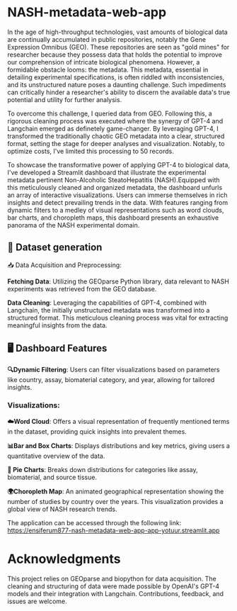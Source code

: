# NASH-metadata-web-app

In the age of high-throughput technologies, vast amounts of biological data are continually accumulated in public repositories, notably the Gene Expression Omnibus (GEO). These repositories are seen as "gold mines" for researcher because they possess data that holds the potential to improve our comprehension of intricate biological phenomena. However, a formidable obstacle looms: the metadata. This metadata, essential in detailing experimental specifications, is often riddled with inconsistencies, and its unstructured nature poses a daunting challenge. Such impediments can critically hinder a researcher's ability to discern the available data's true potential and utility for further analysis.

To overcome this challenge, I queried data from GEO. Following this, a rigorous cleaning process was executed where the synergy of GPT-4 and Langchain emerged as definetely game-changer. By leveraging GPT-4, I transformed the traditionally chaotic GEO metadata into a clear, structured format, setting the stage for deeper analyses and visualization. Notably, to optimize costs, I've limited this processing to 50 records.

To showcase the transformative power of applying GPT-4 to biological data, I've developed a Streamlit dashboard that illustrate the experimental metadata pertinent Non-Alcoholic SteatoHepatitis (NASH).Equipped with this meticulously cleaned and organized metadata, the dashboard unfurls an array of interactive visualizations. Users can immerse themselves in rich insights and detect prevailing trends in the data. With features ranging from dynamic filters to a medley of visual representations such as word clouds, bar charts, and choropleth maps, this dashboard presents an exhaustive panorama of the NASH experimental domain.

## 🧬 Dataset generation

📥 Data Acquisition and Preprocessing:

**Fetching Data**: Utilizing the GEOparse Python library, data relevant to NASH experiments was retrieved from the GEO database.

**Data Cleaning**: Leveraging the capabilities of GPT-4, combined with Langchain, the initially unstructured metadata was transformed into a structured format. This meticulous cleaning process was vital for extracting meaningful insights from the data.

## 🖥️ Dashboard Features

**🔍Dynamic Filtering**: Users can filter visualizations based on parameters like country, assay, biomaterial category, and year, allowing for tailored insights.

### Visualizations:

**☁️Word Cloud**: Offers a visual representation of frequently mentioned terms in the dataset, providing quick insights into prevalent themes.

**📊Bar and Box Charts**: Displays distributions and key metrics, giving users a quantitative overview of the data.

**🥧 Pie Charts**: Breaks down distributions for categories like assay, biomaterial, and source tissue.

**🌍Choropleth Map**: An animated geographical representation showing the number of studies by country over the years. This visualization provides a global view of NASH research trends.

The application can be accessed through the following link: https://ensiferum877-nash-metadata-web-app-app-yotuur.streamlit.app

# Acknowledgments 

This project relies on  GEOparse and biopython for data acquisition.
The cleaning and structuring of data were made possible by OpenAI's GPT-4 models and their integration with Langchain.
Contributions, feedback, and issues are welcome.
